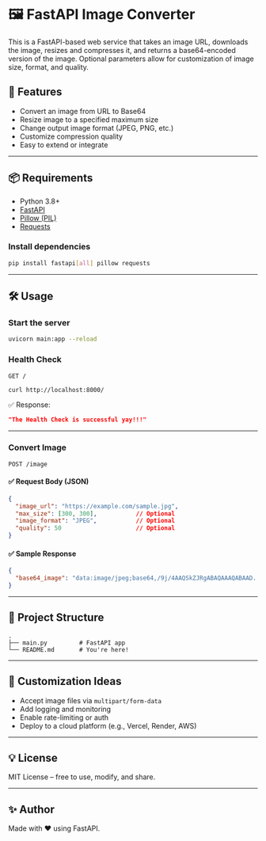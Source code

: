 # 🖼️ FastAPI Image Converter

This is a FastAPI-based web service that takes an image URL, downloads the image, resizes and compresses it, and returns a base64-encoded version of the image. Optional parameters allow for customization of image size, format, and quality.

## 🚀 Features

- Convert an image from URL to Base64
- Resize image to a specified maximum size
- Change output image format (JPEG, PNG, etc.)
- Customize compression quality
- Easy to extend or integrate

---

## 📦 Requirements

- Python 3.8+
- [FastAPI](https://fastapi.tiangolo.com/)
- [Pillow (PIL)](https://pillow.readthedocs.io/)
- [Requests](https://docs.python-requests.org/)

### Install dependencies

```bash
pip install fastapi[all] pillow requests
```

---

## 🛠️ Usage

### Start the server

```bash
uvicorn main:app --reload
```

### Health Check

`GET /`

```bash
curl http://localhost:8000/
```

✅ Response:
```json
"The Health Check is successful yay!!!"
```

---

### Convert Image

`POST /image`

#### ✅ Request Body (JSON)

```json
{
  "image_url": "https://example.com/sample.jpg",
  "max_size": [300, 300],           // Optional
  "image_format": "JPEG",           // Optional
  "quality": 50                     // Optional
}
```

#### ✅ Sample Response

```json
{
  "base64_image": "data:image/jpeg;base64,/9j/4AAQSkZJRgABAQAAAQABAAD..."
}
```

---

## 📂 Project Structure

```
.
├── main.py         # FastAPI app
└── README.md       # You're here!
```

---

## 🧠 Customization Ideas

- Accept image files via `multipart/form-data`
- Add logging and monitoring
- Enable rate-limiting or auth
- Deploy to a cloud platform (e.g., Vercel, Render, AWS)

---

## 💡 License

MIT License – free to use, modify, and share.

---

## ✨ Author

Made with ❤️ using FastAPI.